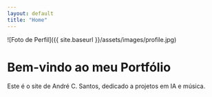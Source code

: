```yaml
---
layout: default
title: "Home"
---
```


![Foto de Perfil]({{ site.baseurl }}/assets/images/profile.jpg)

# Bem-vindo ao meu Portfólio
Este é o site de André C. Santos, dedicado a projetos em IA e música.